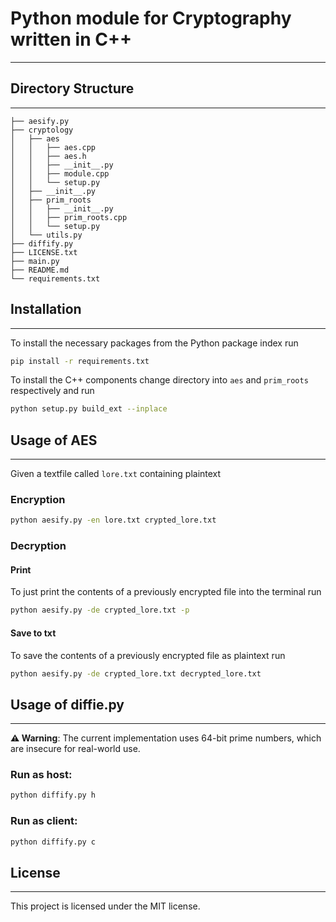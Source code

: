 # Python module for Cryptography written in C++

---

## Directory Structure

---

```plaintext
├── aesify.py
├── cryptology
│   ├── aes
│   │   ├── aes.cpp
│   │   ├── aes.h
│   │   ├── __init__.py
│   │   ├── module.cpp
│   │   └── setup.py
│   ├── __init__.py
│   ├── prim_roots
│   │   ├── __init__.py
│   │   ├── prim_roots.cpp
│   │   └── setup.py
│   └── utils.py
├── diffify.py
├── LICENSE.txt
├── main.py
├── README.md
└── requirements.txt
```

## Installation

--- 

To install the necessary packages from the Python package index run

```bash
pip install -r requirements.txt
```

To install the C++ components change directory into `aes` and `prim_roots` respectively and run

```bash
python setup.py build_ext --inplace
```

## Usage of AES

---

Given a textfile called `lore.txt` containing plaintext

### Encryption

```bash
python aesify.py -en lore.txt crypted_lore.txt 
```

### Decryption

#### Print

To just print the contents of a previously encrypted file into the terminal run

```bash
python aesify.py -de crypted_lore.txt -p
```

#### Save to txt

To save the contents of a previously encrypted file as plaintext run

```bash
python aesify.py -de crypted_lore.txt decrypted_lore.txt
```

## Usage of diffie.py

---

**⚠ Warning**: The current implementation uses 64-bit prime numbers, which are insecure for real-world use.

### Run as host:

```bash
python diffify.py h
```

### Run as client:

```bash
python diffify.py c
```

## License 

---

This project is licensed under the MIT license.
